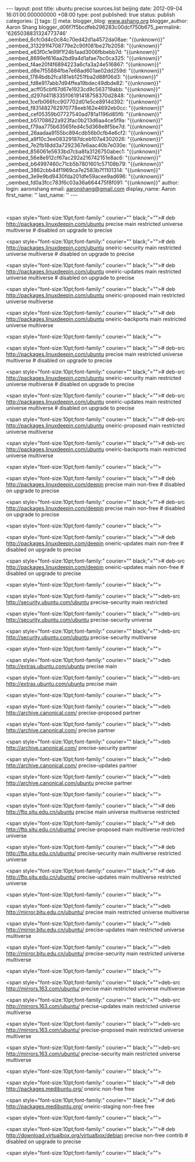 --- layout: post title: ubuntu precise sources.list beijing date: 2012-09-04 16:01:00.000000000 +08:00 type: post published: true status: publish categories: \[\] tags: \[\] meta: blogger\_blog: www.ashang.org blogger\_author: Aaron Shang blogger\_d06f7f5bcdfeb296283c00dcf750b675\_permalink: '6265038831324773746' \_oembed\_6cfc0d4c0c84c70ed42d1a4572da08ae: "{{unknown}}" \_oembed\_313291f4708779e2c90f081be27b2058: "{{unknown}}" \_oembed\_e63f0c1e99f1f24b1aad3006fbbebb7d: "{{unknown}}" \_oembed\_8699ef616aa2bd9a4d1afae7bc0ca325: "{{unknown}}" \_oembed\_f4ae20f4f6894223a6cfa3a24e516867: "{{unknown}}" \_oembed\_d8e7f55884fbe7e68ad601ae02dd259d: "{{unknown}}" \_oembed\_1784bdb2fca181eb1251fba2d88f06d3: "{{unknown}}" \_oembed\_fd8e917abb7d94ffea19bdec49dbde82: "{{unknown}}" \_oembed\_acff05cbf67d67e1923cd9c563719abb: "{{unknown}}" \_oembed\_d297d4118335f06191418758370d2848: "{{unknown}}" \_oembed\_1cefb066fcc907702d01e5ce8914d392: "{{unknown}}" \_oembed\_f831482762970778eeb162e4692eb0cc: "{{unknown}}" \_oembed\_cef05359b07727540ad781a1196d85f6: "{{unknown}}" \_oembed\_b51708622a923fac0b213d6aa4ce5f9a: "{{unknown}}" \_oembed\_f79aa775b63565fed4c5d368e8f5be7d: "{{unknown}}" \_oembed\_26aadaa9155bc894cdb56b0cfb4e6cf2: "{{unknown}}" \_oembed\_a9f10c3ee08329187dceb107a4302026: "{{unknown}}" \_oembed\_7e2fb18dd3a7292367e6aac40b7e030e: "{{unknown}}" \_oembed\_856061e5633bd7cba8fa3126750abec1: "{{unknown}}" \_oembed\_56e8e912cf67ac292a216742151e8ac6: "{{unknown}}" \_oembed\_b64997460c71cb5b7801601c57108b79: "{{unknown}}" \_oembed\_3862cbb44f1969ca7e2583b7f1101314: "{{unknown}}" \_oembed\_3e9e9bd9430fda201dfe59acee9ad696: "{{unknown}}" \_oembed\_fd0a3fcc783f6c03a36a664475f8f091: "{{unknown}}" author: login: aaronshang email: aaronshang@gmail.com display\_name: Aaron first\_name: '' last\_name: '' ---
<span style="color:#1F497D;"> </span>

 

<span style="font-size:10pt;font-family:\" courier="" black;"="">\# deb <http://packages.linuxdeepin.com/ubuntu> precise main restricted universe multiverse \# disabled on upgrade to precise</span>

<span style="font-size:10pt;font-family:\" courier="" black;"="">\# deb <http://packages.linuxdeepin.com/ubuntu> oneiric-security main restricted universe multiverse \# disabled on upgrade to precise</span>

<span style="font-size:10pt;font-family:\" courier="" black;"="">\# deb <http://packages.linuxdeepin.com/ubuntu> oneiric-updates main restricted universe multiverse \# disabled on upgrade to precise</span>

<span style="font-size:10pt;font-family:\" courier="" black;"="">\# deb <http://packages.linuxdeepin.com/ubuntu> oneiric-proposed main restricted universe multiverse</span>

<span style="font-size:10pt;font-family:\" courier="" black;"="">\# deb <http://packages.linuxdeepin.com/ubuntu> oneiric-backports main restricted universe multiverse</span>

<span style="font-size:10pt;font-family:\" courier="" black;"=""> </span>

<span style="font-size:10pt;font-family:\" courier="" black;"="">\# deb-src <http://packages.linuxdeepin.com/ubuntu> precise main restricted universe multiverse \# disabled on upgrade to precise</span>

<span style="font-size:10pt;font-family:\" courier="" black;"="">\# deb-src <http://packages.linuxdeepin.com/ubuntu> oneiric-security main restricted universe multiverse \# disabled on upgrade to precise</span>

<span style="font-size:10pt;font-family:\" courier="" black;"="">\# deb-src <http://packages.linuxdeepin.com/ubuntu> oneiric-updates main restricted universe multiverse \# disabled on upgrade to precise</span>

<span style="font-size:10pt;font-family:\" courier="" black;"="">\# deb-src <http://packages.linuxdeepin.com/ubuntu> oneiric-proposed main restricted universe multiverse</span>

<span style="font-size:10pt;font-family:\" courier="" black;"="">\# deb-src <http://packages.linuxdeepin.com/ubuntu> oneiric-backports main restricted universe multiverse</span>

<span style="font-size:10pt;font-family:\" courier="" black;"=""> </span>

<span style="font-size:10pt;font-family:\" courier="" black;"="">\# deb <http://packages.linuxdeepin.com/deepin> precise main non-free \# disabled on upgrade to precise</span>

<span style="font-size:10pt;font-family:\" courier="" black;"="">\# deb-src <http://packages.linuxdeepin.com/deepin> precise main non-free \# disabled on upgrade to precise</span>

<span style="font-size:10pt;font-family:\" courier="" black;"=""> </span>

<span style="font-size:10pt;font-family:\" courier="" black;"="">\# deb <http://packages.linuxdeepin.com/deepin> oneiric-updates main non-free \# disabled on upgrade to precise</span>

<span style="font-size:10pt;font-family:\" courier="" black;"="">\# deb-src <http://packages.linuxdeepin.com/deepin> oneiric-updates main non-free \# disabled on upgrade to precise</span>

<span style="font-size:10pt;font-family:\" courier="" black;"=""> </span>

<span style="font-size:10pt;font-family:\" courier="" black;"="">deb-src <http://security.ubuntu.com/ubuntu> precise-security main restricted</span>

<span style="font-size:10pt;font-family:\" courier="" black;"="">deb-src <http://security.ubuntu.com/ubuntu> precise-security universe</span>

<span style="font-size:10pt;font-family:\" courier="" black;"="">deb-src <http://security.ubuntu.com/ubuntu> precise-security multiverse</span>

<span style="font-size:10pt;font-family:\" courier="" black;"=""> </span>

<span style="font-size:10pt;font-family:\" courier="" black;"="">deb <http://extras.ubuntu.com/ubuntu> precise main</span>

<span style="font-size:10pt;font-family:\" courier="" black;"="">deb-src <http://extras.ubuntu.com/ubuntu> precise main</span>

<span style="font-size:10pt;font-family:\" courier="" black;"=""> </span>

<span style="font-size:10pt;font-family:\" courier="" black;"="">deb <http://archive.canonical.com/> precise-proposed partner</span>

<span style="font-size:10pt;font-family:\" courier="" black;"="">deb <http://archive.canonical.com/> precise partner</span>

<span style="font-size:10pt;font-family:\" courier="" black;"="">deb <http://archive.canonical.com/> precise-security partner</span>

<span style="font-size:10pt;font-family:\" courier="" black;"="">deb <http://archive.canonical.com/> precise-updates partner</span>

<span style="font-size:10pt;font-family:\" courier="" black;"="">deb <http://archive.canonical.com/ubuntu> precise partner</span>

<span style="font-size:10pt;font-family:\" courier="" black;"=""> </span>

<span style="font-size:10pt;font-family:\" courier="" black;"="">\# deb <http://ftp.sjtu.edu.cn/ubuntu> precise main universe multiverse restricted</span>

<span style="font-size:10pt;font-family:\" courier="" black;"="">\# deb <http://ftp.sjtu.edu.cn/ubuntu/> precise-proposed main multiverse restricted universe</span>

<span style="font-size:10pt;font-family:\" courier="" black;"="">\# deb <http://ftp.sjtu.edu.cn/ubuntu/> precise-security main multiverse restricted universe</span>

<span style="font-size:10pt;font-family:\" courier="" black;"="">\# deb <http://ftp.sjtu.edu.cn/ubuntu/> precise-updates main multiverse restricted universe</span>

<span style="font-size:10pt;font-family:\" courier="" black;"=""> </span>

<span style="font-size:10pt;font-family:\" courier="" black;"="">deb <http://mirror.bjtu.edu.cn/ubuntu/> precise main restricted universe multiverse</span>

<span style="font-size:10pt;font-family:\" courier="" black;"="">deb <http://mirror.bjtu.edu.cn/ubuntu/> precise-updates main restricted universe multiverse</span>

<span style="font-size:10pt;font-family:\" courier="" black;"="">deb <http://mirror.bjtu.edu.cn/ubuntu/> precise-security main restricted universe multiverse</span>

<span style="font-size:10pt;font-family:\" courier="" black;"=""> </span>

<span style="font-size:10pt;font-family:\" courier="" black;"="">deb-src <http://mirrors.163.com/ubuntu/> precise main restricted universe multiverse</span>

<span style="font-size:10pt;font-family:\" courier="" black;"="">deb-src <http://mirrors.163.com/ubuntu/> precise-updates main restricted universe multiverse</span>

<span style="font-size:10pt;font-family:\" courier="" black;"="">deb-src <http://mirrors.163.com/ubuntu/> precise-proposed main restricted universe multiverse</span>

<span style="font-size:10pt;font-family:\" courier="" black;"="">deb-src <http://mirrors.163.com/ubuntu/> precise-security main restricted universe multiverse</span>

<span style="font-size:10pt;font-family:\" courier="" black;"=""> </span>

<span style="font-size:10pt;font-family:\" courier="" black;"="">\# deb <http://packages.medibuntu.org/> oneiric non-free free</span>

<span style="font-size:10pt;font-family:\" courier="" black;"="">\# deb <http://packages.medibuntu.org/> oneiric-staging non-free free</span>

<span style="font-size:10pt;font-family:\" courier="" black;"=""> </span>

<span style="font-size:10pt;font-family:\" courier="" black;"="">\# deb <http://download.virtualbox.org/virtualbox/debian> precise non-free contrib \# disabled on upgrade to precise</span>

<span style="font-size:10pt;font-family:\" courier="" black;"=""> </span>

 
